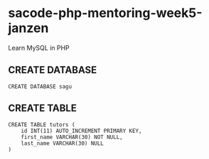 # sacode-php-mentoring-week5-janzen
Learn MySQL in PHP


## CREATE DATABASE

	CREATE DATABASE sagu

## CREATE TABLE

	CREATE TABLE tutors (
		id INT(11) AUTO_INCREMENT PRIMARY KEY,
	    first_name VARCHAR(30) NOT NULL,
	    last_name VARCHAR(30) NULL
	)
